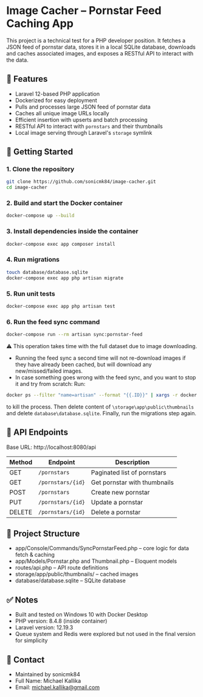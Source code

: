 # Image Cacher – Pornstar Feed Caching App

This project is a technical test for a PHP developer position. It fetches a JSON feed of pornstar data, stores it in a local SQLite database, downloads and caches associated images, and exposes a RESTful API to interact with the data.

## 🔧 Features

- Laravel 12-based PHP application
- Dockerized for easy deployment
- Pulls and processes large JSON feed of pornstar data
- Caches all unique image URLs locally
- Efficient insertion with upserts and batch processing
- RESTful API to interact with `pornstars` and their thumbnails
- Local image serving through Laravel's `storage` symlink

## 🚀 Getting Started

### 1. Clone the repository

```bash
git clone https://github.com/sonicmk84/image-cacher.git
cd image-cacher
```

### 2. Build and start the Docker container

```bash
docker-compose up --build
```
### 3. Install dependencies inside the container

```bash
docker-compose exec app composer install
```

### 4. Run migrations

```bash
touch database/database.sqlite
docker-compose exec app php artisan migrate
```

### 5. Run unit tests

```bash
docker-compose exec app php artisan test
```

### 6. Run the feed sync command
```bash
docker-compose run --rm artisan sync:pornstar-feed
```
⚠️ This operation takes time with the full dataset due to image downloading.
- Running the feed sync a second time will not re-download images if they have already been cached, but will download any new/missed/failed images.
- In case something goes wrong with the feed sync, and you want to stop it and try from scratch: Run:
```bash
docker ps --filter "name=artisan" --format "{{.ID}}" | xargs -r docker kill
```
to kill the process. Then delete content of `\storage\app\public\thumbnails` and delete `database\database.sqlite`. Finally, run the migrations step again.

## 🔗 API Endpoints

Base URL: http://localhost:8080/api

| Method | Endpoint          | Description                  |
| ------ | ----------------- | ---------------------------- |
| GET    | `/pornstars`      | Paginated list of pornstars  |
| GET    | `/pornstars/{id}` | Get pornstar with thumbnails |
| POST   | `/pornstars`      | Create new pornstar          |
| PUT    | `/pornstars/{id}` | Update a pornstar            |
| DELETE | `/pornstars/{id}` | Delete a pornstar            |


## 📂 Project Structure

- app/Console/Commands/SyncPornstarFeed.php – core logic for data fetch & caching
- app/Models/Pornstar.php and Thumbnail.php – Eloquent models
- routes/api.php – API route definitions
- storage/app/public/thumbnails/ – cached images
- database/database.sqlite – SQLite database

## ✅ Notes

- Built and tested on Windows 10 with Docker Desktop
- PHP version: 8.4.8 (inside container)
- Laravel version: 12.19.3
- Queue system and Redis were explored but not used in the final version for simplicity

## 🙋 Contact
- Maintained by sonicmk84
- Full Name: Michael Kallika
- Email: michael.kallika@gmail.com
